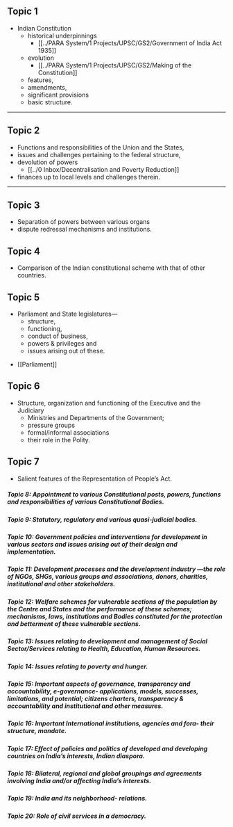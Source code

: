 ## Topic 1
- Indian Constitution
	- historical underpinnings
		- [[../PARA System/1 Projects/UPSC/GS2/Government of India Act 1935]] 
	- evolution
		- [[../PARA System/1 Projects/UPSC/GS2/Making of the Constitution]]
	- features, 
	- amendments, 
	- significant provisions
	- basic structure. 


---

## Topic 2
- Functions and responsibilities of the Union and the States, 
- issues and challenges pertaining to the federal structure, 
- devolution of powers 
	-  [[../0 Inbox/Decentralisation and Poverty Reduction]]
- finances up to local levels and challenges therein.


---
## Topic 3
- Separation of powers between various organs 
- dispute redressal mechanisms and institutions.


## Topic 4
- Comparison of the Indian constitutional scheme with that of other countries.


## Topic 5 
- Parliament and State legislatures—
	- structure,
	- functioning, 
	- conduct of business, 
	- powers & privileges and 
	- issues arising out of these.

* [[Parliament]]

## Topic 6
- Structure, organization and functioning of the Executive and the Judiciary
	- Ministries and Departments of the Government; 
	- pressure groups 
	- formal/informal associations 
	- their role in the Polity.


## Topic 7 
- Salient features of the Representation of People’s Act.


##### **Topic 8:** Appointment to various Constitutional posts, powers, functions and responsibilities of various Constitutional Bodies.
##### **Topic 9:** Statutory, regulatory and various quasi-judicial bodies.
##### **Topic 10:** Government policies and interventions for development in various sectors and issues arising out of their design and implementation.
##### **Topic 11:** Development processes and the development industry —the role of NGOs, SHGs, various groups and associations, donors, charities, institutional and other stakeholders.
##### **Topic 12:** Welfare schemes for vulnerable sections of the population by the Centre and States and the performance of these schemes; mechanisms, laws, institutions and Bodies constituted for the protection and betterment of these vulnerable sections.
##### **Topic 13:** Issues relating to development and management of Social Sector/Services relating to Health, Education, Human Resources.
##### **Topic 14:** Issues relating to poverty and hunger.
##### **Topic 15:** Important aspects of governance, transparency and accountability, e-governance- applications, models, successes, limitations, and potential; citizens charters, transparency & accountability and institutional and other measures.
##### **Topic 16:** Important International institutions, agencies and fora- their structure, mandate.
##### **Topic 17:** Effect of policies and politics of developed and developing countries on India’s interests, Indian diaspora.
##### **Topic 18:** Bilateral, regional and global groupings and agreements involving India and/or affecting India’s interests.
##### **Topic 19:** India and its neighborhood- relations.
##### **Topic 20:** Role of civil services in a democracy.
